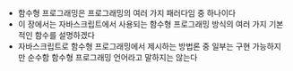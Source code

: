 - 함수형 프로그래밍은 프로그래밍의 여러 가지 패러다임 중 하나이다
- 이 장에서는 자바스크립트에서 사용되는 함수형 프로그래밍 방식의 여러 가지 기본적인 함수를 설명하겠다
- 자바스크립트로 함수형 프로그래밍에서 제시하는 방법론 중 일부는 구현 가능하지만 순수함 함수형 프로그래밍 언어라고 말하지는 않는다